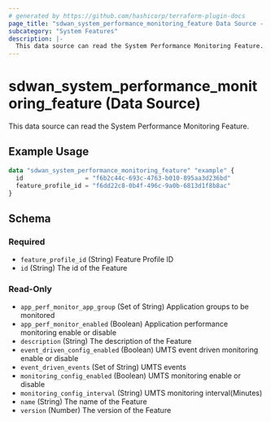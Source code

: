 ```yaml
---
# generated by https://github.com/hashicorp/terraform-plugin-docs
page_title: "sdwan_system_performance_monitoring_feature Data Source - terraform-provider-sdwan"
subcategory: "System Features"
description: |-
  This data source can read the System Performance Monitoring Feature.
---
```


# sdwan_system_performance_monitoring_feature (Data Source)

This data source can read the System Performance Monitoring Feature.

## Example Usage

```terraform
data "sdwan_system_performance_monitoring_feature" "example" {
  id                 = "f6b2c44c-693c-4763-b010-895aa3d236bd"
  feature_profile_id = "f6dd22c8-0b4f-496c-9a0b-6813d1f8b8ac"
}
```

<!-- schema generated by tfplugindocs -->
## Schema

### Required

- `feature_profile_id` (String) Feature Profile ID
- `id` (String) The id of the Feature

### Read-Only

- `app_perf_monitor_app_group` (Set of String) Application groups to be monitored
- `app_perf_monitor_enabled` (Boolean) Application performance monitoring enable or disable
- `description` (String) The description of the Feature
- `event_driven_config_enabled` (Boolean) UMTS event driven monitoring enable or disable
- `event_driven_events` (Set of String) UMTS events
- `monitoring_config_enabled` (Boolean) UMTS monitoring enable or disable
- `monitoring_config_interval` (String) UMTS monitoring interval(Minutes)
- `name` (String) The name of the Feature
- `version` (Number) The version of the Feature
